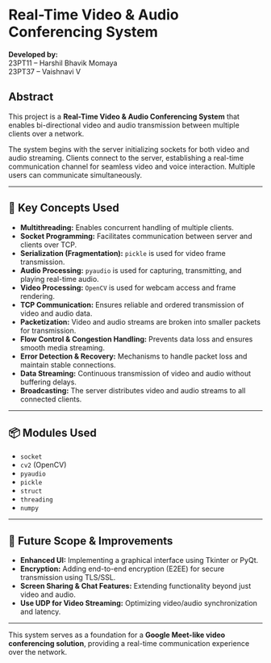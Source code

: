 # Real-Time Video & Audio Conferencing System

**Developed by:**  
23PT11 – Harshil Bhavik Momaya  
23PT37 – Vaishnavi V

## Abstract

This project is a **Real-Time Video & Audio Conferencing System** that enables bi-directional video and audio transmission between multiple clients over a network.

The system begins with the server initializing sockets for both video and audio streaming. Clients connect to the server, establishing a real-time communication channel for seamless video and voice interaction. Multiple users can communicate simultaneously.

---

## 🔑 Key Concepts Used

- **Multithreading:** Enables concurrent handling of multiple clients.
- **Socket Programming:** Facilitates communication between server and clients over TCP.
- **Serialization (Fragmentation):** `pickle` is used for video frame transmission.
- **Audio Processing:** `pyaudio` is used for capturing, transmitting, and playing real-time audio.
- **Video Processing:** `OpenCV` is used for webcam access and frame rendering.
- **TCP Communication:** Ensures reliable and ordered transmission of video and audio data.
- **Packetization:** Video and audio streams are broken into smaller packets for transmission.
- **Flow Control & Congestion Handling:** Prevents data loss and ensures smooth media streaming.
- **Error Detection & Recovery:** Mechanisms to handle packet loss and maintain stable connections.
- **Data Streaming:** Continuous transmission of video and audio without buffering delays.
- **Broadcasting:** The server distributes video and audio streams to all connected clients.

---

## 📦 Modules Used

- `socket`
- `cv2` (OpenCV)
- `pyaudio`
- `pickle`
- `struct`
- `threading`
- `numpy`

---

## 🚀 Future Scope & Improvements

- **Enhanced UI:** Implementing a graphical interface using Tkinter or PyQt.
- **Encryption:** Adding end-to-end encryption (E2EE) for secure transmission using TLS/SSL.
- **Screen Sharing & Chat Features:** Extending functionality beyond just video and audio.
- **Use UDP for Video Streaming:** Optimizing video/audio synchronization and latency.

---

This system serves as a foundation for a **Google Meet-like video conferencing solution**, providing a real-time communication experience over the network.

